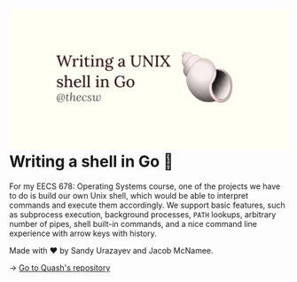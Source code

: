 ![preview](./preview.png)
Writing a shell in Go 🐚
=======================

For my EECS 678: Operating Systems course, one of the projects we have
to do is build our own Unix shell, which would be able to interpret
commands and execute them accordingly. We support basic features, such
as subprocess execution, background processes, `PATH` lookups, arbitrary
number of pipes, shell built-in commands, and a nice command line
experience with arrow keys with history.

Made with ❤️ by Sandy Urazayev and Jacob McNamee.

-\> [Go to Quash\'s repository](https://github.com/thecsw/quash)
